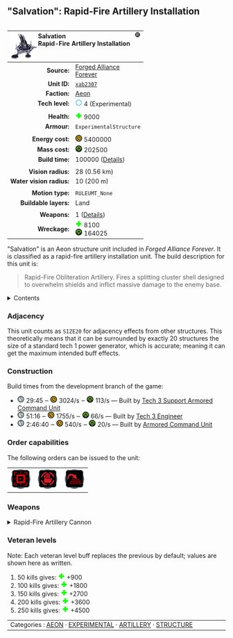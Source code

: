 "Salvation": Rapid-Fire Artillery Installation
----
<table align="right">
    <thead>
        <tr>
            <th align="left" colspan="2">
                <img align="left" src="icons/units/XAB2307_icon.png" title="Salvation unit icon" /><img align="right" src="icons/strategicicons/icon_experimental_generic_rest.png" title="icon_experimental_generic" />Salvation<br />Rapid-Fire Artillery Installation
            </th>
        </tr>
    </thead>
    <tbody>
        <tr>
            <td align="right"><strong>Source:</strong></td>
            <td><a href="Forged Alliance Forever">Forged Alliance<br />Forever</a></td>
        </tr>
        <tr>
            <td align="right"><strong>Unit ID:</strong></td>
            <td><a href="https://github.com/FAForever/fa/D:/faf-development/fa/units/XAB2307/XAB2307_unit.bp"><code>xab2307</code></a></td>
        </tr>
        <tr>
            <td align="right"><strong>Faction:</strong></td>
            <td><a href="_categories.AEON">Aeon</a></td>
        </tr>
        <tr>
            <td align="right"><strong>Tech level:</strong></td>
            <td><img src="icons/T4.png" title="Experimental" /> 4 (Experimental)</td>
        </tr>
        <tr><td align="center" colspan="2"></td></tr>
        <tr>
            <td align="right"><strong>Health:</strong></td>
            <td><img src="icons/health.png" title="Health" /> 9000</td>
        </tr>
        <tr>
            <td align="right"><strong>Armour:</strong></td>
            <td><code>ExperimentalStructure</code></td>
        </tr>
        <tr><td align="center" colspan="2"></td></tr>
        <tr>
            <td align="right"><strong>Energy cost:</strong></td>
            <td><img src="icons/energy.png" title="Energy" /> 5400000</td>
        </tr>
        <tr>
            <td align="right"><strong>Mass cost:</strong></td>
            <td><img src="icons/mass.png" title="Mass" /> 202500</td>
        </tr>
        <tr>
            <td align="right"><strong>Build time:</strong></td>
            <td>100000 (<a href="#construction">Details</a>)</td>
        </tr>
        <tr><td align="center" colspan="2"></td></tr>
        <tr>
            <td align="right"><strong>Vision radius:</strong></td>
            <td> <span title="560 m, 0.35 mi">28 (0.56 km)</span></td>
        </tr>
        <tr>
            <td align="right"><strong>Water vision radius:</strong></td>
            <td> <span title="0.20 km, 0.12 mi">10 (200 m)</span></td>
        </tr>
        <tr><td align="center" colspan="2"></td></tr>
        <tr>
            <td align="right"><strong>Motion type:</strong></td>
            <td><code>RULEUMT_None</code></td>
        </tr>
        <tr>
            <td align="right"><strong>Buildable layers:</strong></td>
            <td>Land</td>
        </tr>
        <tr><td align="center" colspan="2"></td></tr>
        <tr>
            <td align="right"><strong>Weapons:</strong></td>
            <td>1 (<a href="#weapons">Details</a>)</td>
        </tr>
        <tr>
            <td align="right"><strong>Wreckage:</strong></td>
            <td><img src="icons/health.png" title="Health" /> 8100<br /><img src="icons/mass.png" title="Mass" /> 164025</td>
        </tr>
    </tbody>
</table>

"Salvation" is an Aeon structure unit included in *Forged Alliance Forever*.
It is classified as a rapid-fire artillery installation unit.
The build description for this unit is:

<blockquote>Rapid-Fire Obliteration Artillery. Fires a splitting cluster shell designed to overwhelm shields and inflict massive damage to the enemy base.</blockquote>

<details>
<summary>Contents</summary>

1. – <a href="#adjacency">Adjacency</a>
2. – <a href="#construction">Construction</a>
3. – <a href="#order-capabilities">Order capabilities</a>
4. – <a href="#weapons">Weapons</a>
5. – <a href="#veteran-levels">Veteran levels</a>
</details>

### Adjacency
This unit counts as `SIZE20` for adjacency effects from other structures. This theoretically means that it can be surrounded by exactly 20 structures the size of a standard tech 1 power generator, which is accurate; meaning it can get the maximum intended buff effects. 

### Construction
Build times from the development branch of the game:
* <img src="icons/time.png" title="Time" /> 29:45 ‒ <img src="icons/energy.png" title="Energy" /> 3024/s ‒ <img src="icons/mass.png" title="Mass" /> 113/s — Built by <a href="UAL0301">Tech 3 Support Armored Command Unit</a>
* <img src="icons/time.png" title="Time" /> 51:16 ‒ <img src="icons/energy.png" title="Energy" /> 1755/s ‒ <img src="icons/mass.png" title="Mass" /> 66/s — Built by <a href="UAL0309">Tech 3 Engineer</a>
* <img src="icons/time.png" title="Time" /> 2:46:40 ‒ <img src="icons/energy.png" title="Energy" /> 540/s ‒ <img src="icons/mass.png" title="Mass" /> 20/s — Built by <a href="UAL0001">Armored Command Unit</a>

### Order capabilities
The following orders can be issued to the unit:
<table>
<td><img float="left" src="icons/orders/attack.png" title="Attack
Left click for attack order. Right click to toggle target priorities for sniping." /></td>
<td><img float="left" src="icons/orders/stop.png" title="Stop" /></td>
<td><img float="left" src="icons/orders/stand-ground.png" title="Fire State" /></td>
</table>

### Weapons
<details>
<summary>Rapid-Fire Artillery Cannon</summary>
<p>
    <table>
        <tr>
            <td align="right"><strong>Target type:</strong></td>
            <td><code>RULEWTT_Unit</code><br />(Anti-Surface)</td>
        </tr>
        <tr>
            <td align="right"><strong>Projectile:</strong></td>
            <td><a href="Projectiles#aif-fragmentation-sensor-shell-01"><code>AIFFragmentationSensorShell01</code></a></td>
        </tr>
        <tr>
            <td align="right"><strong>DPS estimate:</strong></td>
            <td>1774 <span title="Note: This only counts listed stats.">(<u>?</u>)</span></td>
        </tr>
        <tr>
            <td align="right"><strong>Damage:</strong></td>
            <td>220 <span title="Note: This doesn't count some scripted effects.">(<u>?</u>)</span></td>
        </tr>
        <tr>
            <td align="right"><strong>Damage radius:</strong></td>
            <td> <span title="0.04 km, 0.02 mi">2 (40 m)</span></td>
        </tr>
        <tr>
            <td align="right"><strong>Damage instances:</strong></td>
            <td>25 fragments</td>
        </tr>
        <tr>
            <td align="right"><strong>Damage type:</strong></td>
            <td><code>Normal</code></td>
        </tr>
        <tr>
            <td align="right"><strong>Max range:</strong></td>
            <td> <span title="80000 m, 49.71 mi">4000 (80 km)</span></td>
        </tr>
        <tr>
            <td align="right"><strong>Min range:</strong></td>
            <td> <span title="3000 m, 1.86 mi">150 (3 km)</span></td>
        </tr>
        <tr>
            <td align="right"><strong>Firing cycle:</strong></td>
            <td>Once every 3.1s <span title="Note: This doesn't count additional delays such as charging, reloading, and others.">(<u>?</u>)</span></td>
        </tr>
        <tr>
            <td align="right"><strong>Firing cost:</strong></td>
            <td><img src="icons/energy.png" title="Energy" /> 15000 (10714/s for 1.5s)</td>
        </tr>
        <tr>
            <td align="right"><strong>Flags:</strong></td>
            <td>Artillery shield blocks</td>
        </tr>
    </table>
</p>
</details>


### Veteran levels
Note: Each veteran level buff replaces the previous by default; values are shown here as written.

1. 50 kills gives: <img src="icons/health.png" title="Health" /> +900
2. 100 kills gives: <img src="icons/health.png" title="Health" /> +1800
3. 150 kills gives: <img src="icons/health.png" title="Health" /> +2700
4. 200 kills gives: <img src="icons/health.png" title="Health" /> +3600
5. 250 kills gives: <img src="icons/health.png" title="Health" /> +4500

<table align="center">
<td width="1215px">Categories : 
<a href="_categories.AEON">AEON</a> · 
<a href="_categories.EXPERIMENTAL">EXPERIMENTAL</a> · 
<a href="_categories.ARTILLERY">ARTILLERY</a> · 
<a href="_categories.STRUCTURE">STRUCTURE</a></td>
</table>
